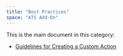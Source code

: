 ```yaml
---
title: "Best Practices"
space: "ATS Add-On"
---
```


This is the main document in this category:

* [Guidelines for Creating a Custom Action](guidelines-custom-action)
